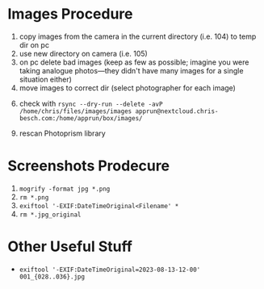 # Images Procedure
1. copy images from the camera in the current directory (i.e. 104) to temp dir on pc
2. use new directory on camera (i.e. 105)
3. on pc delete bad images (keep as few as possible; imagine you were taking analogue photos—they didn't have many images for a single situation either)
4. move images to correct dir (select photographer for each image)
<!-- 5. enable external access to Hetzner storage box -->
6. check with `rsync --dry-run --delete -avP /home/chris/files/images/images apprun@nextcloud.chris-besch.com:/home/apprun/box/images/`
<!-- 7. `rsync --delete -avP . u370909@u370909.your-storagebox.de:/home/images` in `/home/chris/files/images/images` -->
<!-- 8. disable external access to Hetzner storage box -->
9. rescan Photoprism library

# Screenshots Prodecure
1. `mogrify -format jpg *.png`
2. `rm *.png`
3. `exiftool '-EXIF:DateTimeOriginal<Filename' *`
4. `rm *.jpg_original`

# Other Useful Stuff
- `exiftool '-EXIF:DateTimeOriginal=2023-08-13-12-00' 001_{028..036}.jpg`

